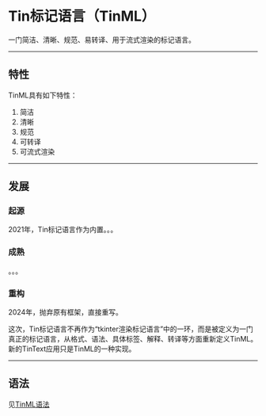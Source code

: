 # Tin标记语言（TinML）
一门简洁、清晰、规范、易转译、用于流式渲染的标记语言。

---

## 特性
TinML具有如下特性：
1. 简洁
2. 清晰
3. 规范
4. 可转译
5. 可流式渲染

---

## 发展
### 起源
2021年，Tin标记语言作为内置。。。

### 成熟
。。。

### 重构
2024年，抛弃原有框架，直接重写。

这次，Tin标记语言不再作为“tkinter渲染标记语言”中的一环，而是被定义为一门真正的标记语言，从格式、语法、具体标签、解释、转译等方面重新定义TinML。新的TinText应用只是TinML的一种实现。

---

## 语法
见[TinML语法](gram)
